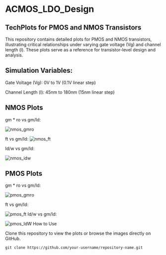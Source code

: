 # ACMOS_LDO_Design

## TechPlots for PMOS and NMOS Transistors
This repository contains detailed plots for PMOS and NMOS transistors, illustrating critical relationships under varying gate voltage (Vg) and channel length (l). These plots serve as a reference for transistor-level design and analysis.

## Simulation Variables:

Gate Voltage (Vg): 0V to 1V (0.1V linear step)

Channel Length (l): 45nm to 180nm (15nm linear step)


## NMOS Plots

gm * ro vs gm/Id:

![nmos_gmro](https://github.com/user-attachments/assets/e312f69c-cbb0-4ad1-8812-63bd88af8da0)

ft vs gm/Id:
![nmos_ft](https://github.com/user-attachments/assets/094af7cd-e470-4703-beac-50e77ab07338)

Id/w vs gm/Id:


![nmos_idw](https://github.com/user-attachments/assets/7e042fa0-aa2f-4d0c-a1f8-fca0f8495c9a)


## PMOS Plots

gm * ro vs gm/Id:




![pmos_gmro](https://github.com/user-attachments/assets/a696ee4b-0910-43ad-81b3-97601246b98e)


ft vs gm/Id:




![pmos_ft](https://github.com/user-attachments/assets/3fa5080c-6ccc-4b47-b95d-2f98281599d3)
Id/w vs gm/Id:




![pmos_IdW](https://github.com/user-attachments/assets/ed5ec5d8-492a-43c2-beca-6411dcc3b70d)
How to Use

Clone this repository to view the plots or browse the images directly on GitHub.
```
git clone https://github.com/your-username/repository-name.git
```
















